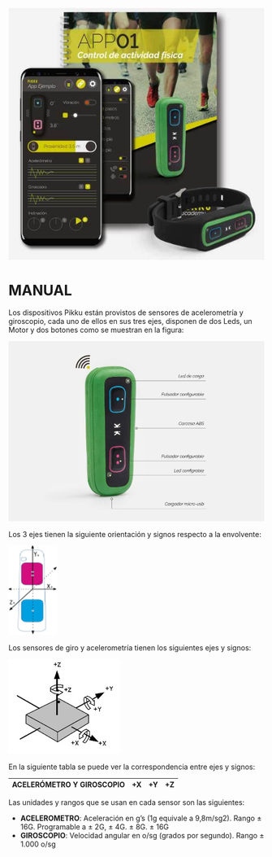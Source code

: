 <div style="text-align:center"><img src="images/pikku-kit.jpg" alt="pikku-kit" width="600" /></div>




# MANUAL

Los dispositivos Pikku están provistos de sensores de acelerometría y giroscopio, cada uno de ellos en sus tres ejes, disponen de dos Leds, un Motor y dos botones como se muestran en la figura:  

<img src="images/pikku1.jpg" alt="pikku-kit" width="600"/>


Los 3 ejes tienen la siguiente orientación y signos respecto a la envolvente:

![](images/pikku_ejes.png)


Los sensores de giro y acelerometría tienen los siguientes ejes y signos:

![](images/accelerometer_ejes.png)


En la siguiente tabla se puede ver la correspondencia entre ejes y signos:



| **ACELERÓMETRO Y GIROSCOPIO** | **+X** | **+Y** | **+Z** |
| ----------------------------- | ------ | ------ | ------ |



Las unidades y rangos que se usan en cada sensor son las siguientes:

- **ACELEROMETRO**: Aceleración en g’s (1g equivale a 9,8m/sg2). Rango ± 16G.
  Programable a ± 2G, ± 4G. ± 8G. ± 16G
- **GIROSCOPIO**: Velocidad angular en o/sg (grados por segundo). Rango ± 1.000 o/sg
